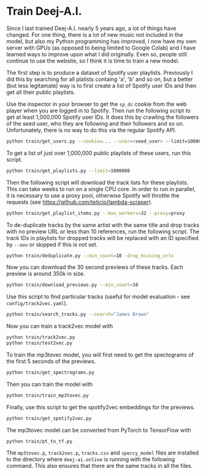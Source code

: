 # Train Deej-A.I.

Since I last trained Deej-A.I. nearly 5 years ago, a lot of things have changed. For one thing, there is a lot of new music not included in the model, but also my Python programming has improved, I now have my own server with GPUs (as opposed to being limited to Google Colab) and I have learned ways to improve upon what I did originally. Even so, people still continue to use the website, so I think it is time to train a new model.

The first step is to produce a dataset of Spotify user playlists. Previously I did this by searching for all plalists containg 'a', 'b' and so on, but a better (but less legitamate) way is to first create a list of Spotify user IDs and then get all their public playlists.

Use the inspector in your browser to get the `sp_dc` cookie from the web player when you are logged in to Spotify. Then run the following script to get at least 1,000,000 Spotify user IDs. It does this by crawling the followers of the seed user, who they are following and their followers and so on. Unfortunately, there is no way to do this via the regular Spotify API.

```bash
python train/get_users.py --cookie=... --user=<seed_user> --limit=1000000
```

To get a list of just over 1,000,000 public playlists of these users, run this script.

```bash
python train/get_playlists.py --limit=1000000
```

Then the following script will download the track lists for these playlists. This can take weeks to run on a single CPU core. In order to run in parallel, it is necessary to use a proxy pool, otherwise Spotify will throttle the requests (see https://github.com/teticio/lambda-scraper).

```bash
python train/get_playlist_items.py --max_workers=32 --proxy=proxy
```

To de-duplicate tracks by the same artist with the same title and drop tracks with no preview URL or less than 10 references, run the following script. The track IDs in playlists for dropped tracks will be replaced with an ID specified by `--oov` or skipped if this is not set.

```bash
python train/deduplicate.py --min_count=10 -drop_missing_urls
```

Now you can download the 30 second previews of these tracks. Each preview is around 350k in size.

```bash
python train/download_previews.py --min_count=10
```

Use this script to find particular tracks (useful for model evaluation - see `config/track2vec.yaml`).

```bash
python train/search_tracks.py --search="James Brown"
```

Now you can train a track2vec model with
```bash
python train/track2vec.py
python train/test2vec.py
```

To train the mp3tovec model, you will first need to get the spectograms of the first 5 seconds of the previews.
```bash
python train/get_spectrograms.py
```

Then you can train the model with
```bash
python train/train_mp3tovec.py
```

Finally, use this script to get the spotify2vec embeddings for the previews.
```bash
python train/get_spotify2vec.py
```

The mp3tovec model can be converted from PyTorch to TensorFlow with
```bash
python train/pt_to_tf.py
```

The `mp3tovec.p`, `track2vec.p`, `tracks.csv` and `speccy_model` files are installed to the directory where `deej-ai.online` is running with the following command. This also ensures that there are the same tracks in all the files.
